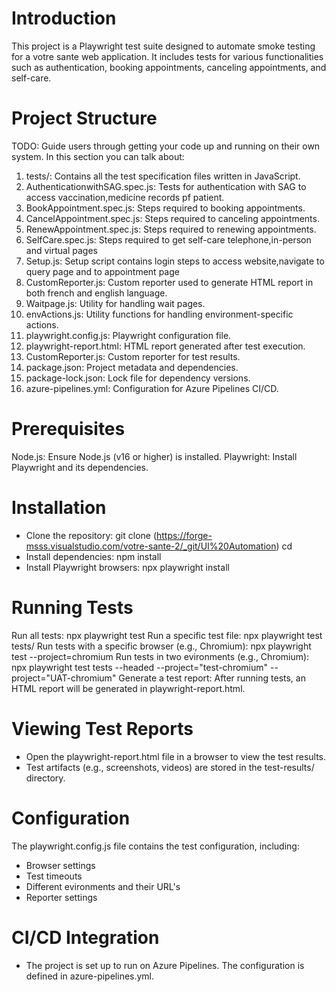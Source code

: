 # Introduction 
This project is a Playwright test suite designed to automate smoke testing for a votre sante web application. It includes tests for various functionalities such as authentication, booking appointments, canceling appointments, and self-care.

# Project Structure
TODO: Guide users through getting your code up and running on their own system. In this section you can talk about:
1.	tests/: Contains all the test specification files written in JavaScript.
2.	AuthenticationwithSAG.spec.js: Tests for authentication with SAG to access vaccination,medicine records pf patient.
3.	BookAppointment.spec.js: Steps required to booking appointments.
4.	CancelAppointment.spec.js: Steps required to canceling appointments.
5.	RenewAppointment.spec.js: Steps required to renewing appointments.
6.	SelfCare.spec.js: Steps required to get self-care telephone,in-person and virtual pages
7.	Setup.js: Setup script contains login steps to access website,navigate to query page and to appointment page
8.	CustomReporter.js: Custom reporter used to generate HTML report in both french and english language.
9.	Waitpage.js: Utility for handling wait pages.
10.	envActions.js: Utility functions for  handling environment-specific actions.
11.	playwright.config.js: Playwright configuration file.
12.	playwright-report.html: HTML report generated after test execution.
13.	CustomReporter.js: Custom reporter for test results.
14.	package.json: Project metadata and dependencies.
15.	package-lock.json: Lock file for dependency versions.
16.	azure-pipelines.yml: Configuration for Azure Pipelines CI/CD.

# Prerequisites
Node.js: Ensure Node.js (v16 or higher) is installed.
Playwright: Install Playwright and its dependencies. 

# Installation
- Clone the repository: git clone (https://forge-msss.visualstudio.com/votre-sante-2/_git/UI%20Automation)
                        cd <repository-name>
- Install dependencies: npm install
- Install Playwright browsers: npx playwright install

# Running Tests
Run all tests: npx playwright test
Run a specific test file: npx playwright test tests/<filename>
Run tests with a specific browser (e.g., Chromium): npx playwright test --project=chromium
Run tests in two evironments (e.g., Chromium): npx playwright test tests --headed --project="test-chromium" --project="UAT-chromium"
Generate a test report: After running tests, an HTML report will be generated in playwright-report.html.

# Viewing Test Reports
- Open the playwright-report.html file in a browser to view the test results.
- Test artifacts (e.g., screenshots, videos) are stored in the test-results/ directory.

# Configuration
The playwright.config.js file contains the test configuration, including:
- Browser settings
- Test timeouts
- Different evironments and their URL's
- Reporter settings

# CI/CD Integration
- The project is set up to run on Azure Pipelines. The configuration is defined in azure-pipelines.yml.